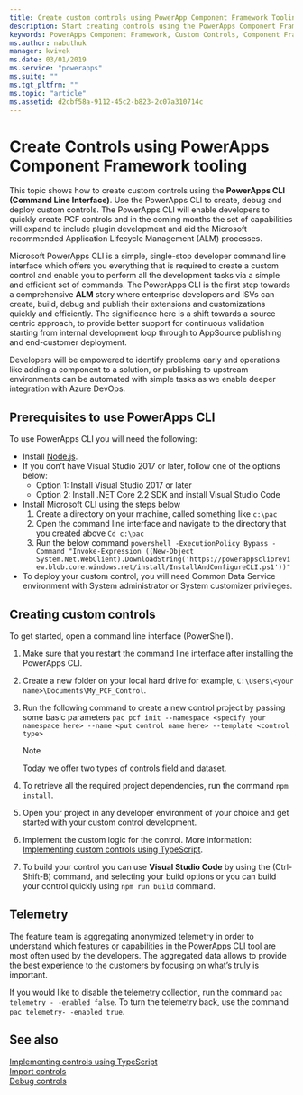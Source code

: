 ```yaml
---
title: Create custom controls using PowerApp Component Framework Tooling| Microsoft Docs
description: Start creating controls using the PowerApps Component Framework Tooling
keywords: PowerApps Component Framework, Custom Controls, Component Framework
ms.author: nabuthuk
manager: kvivek
ms.date: 03/01/2019
ms.service: "powerapps"
ms.suite: ""
ms.tgt_pltfrm: ""
ms.topic: "article"
ms.assetid: d2cbf58a-9112-45c2-b823-2c07a310714c
---
```


# Create Controls using PowerApps Component Framework tooling

This topic shows how to create custom controls using the **PowerApps CLI (Command Line Interface)**. Use the PowerApps CLI to create, debug and deploy custom controls. The PowerApps CLI will enable developers to quickly create PCF controls and in the coming months the set of capabilities will expand to include plugin development and aid the Microsoft recommended Application Lifecycle Management (ALM) processes.

Microsoft PowerApps CLI is a simple, single-stop developer command line interface which offers you everything that is required to create a custom control and enable you to perform all the development tasks via a simple and efficient set of commands. The PowerApps CLI is the first step towards a comprehensive **ALM** story where enterprise developers and ISVs can create, build, debug and publish their extensions and customizations quickly and efficiently. The significance here is a shift towards a source centric approach, to provide better support for continuous validation starting from internal development loop through to AppSource publishing and end-customer deployment.
 
Developers will be empowered to identify problems early and operations like adding a component to a solution, or publishing to upstream environments can be automated with simple tasks as we enable deeper integration with Azure DevOps.

## Prerequisites to use PowerApps CLI

To use PowerApps CLI you will need the following:

- Install [Node.js](https://nodejs.org/en/).
- If you don’t have Visual Studio 2017 or later, follow one of the options below:
   - Option 1: Install Visual Studio 2017 or later
   - Option 2: Install .NET Core 2.2 SDK and install Visual Studio Code
- Install Microsoft CLI using the steps below
    1. Create a directory on your machine, called something like `c:\pac` 
    2. Open the command line interface and navigate to the directory that you created above `Cd c:\pac` 
    3. Run the below command
 `powershell -ExecutionPolicy Bypass -Command "Invoke-Expression ((New-Object System.Net.WebClient).DownloadString('https://powerappsclipreview.blob.core.windows.net/install/InstallAndConfigureCLI.ps1'))"`  
- To deploy your custom control, you will need Common Data Service environment with System administrator or System customizer privileges.

## Creating custom controls

To get started, open a command line interface (PowerShell).

1. Make sure that you restart the  command line interface after installing the PowerApps CLI. 
2. Create a new folder on your local hard drive for example, `C:\Users\<your name>\Documents\My_PCF_Control`.
3. Run the following command to create a new control project by passing some basic parameters
 `pac pcf init --namespace <specify your namespace here> --name <put control name here> --template <control type>`
 
   > [!NOTE]
   >Today we offer two types of controls field and dataset.

4. To retrieve all the required project dependencies, run the command `npm install`.
5. Open your project in any developer environment of your choice and get started with your custom control development.
6. Implement the custom logic for the control. More information: [Implementing custom controls using TypeScript](implementing-controls-using-typescript.md).
7. To build your control you can use **Visual Studio Code** by using the (Ctrl-Shift-B) command, and selecting your build options or you can build your control quickly using `npm run build` command.

## Telemetry

The feature team is aggregating anonymized telemetry in order to understand which features or capabilities in the PowerApps CLI tool are most often used by the developers. The aggregated data allows to provide the best experience to the customers by focusing on what’s truly is important.

If you would like to disable the telemetry collection, run the command `pac telemetry - -enabled false`. To turn the telemetry back, use the command `pac telemetry- -enabled true`.

## See also

[Implementing controls using TypeScript](implementing-controls-using-typescript.md)<br />
[Import controls](import-custom-controls.md)<br />
[Debug controls](debugging-custom-controls.md)

